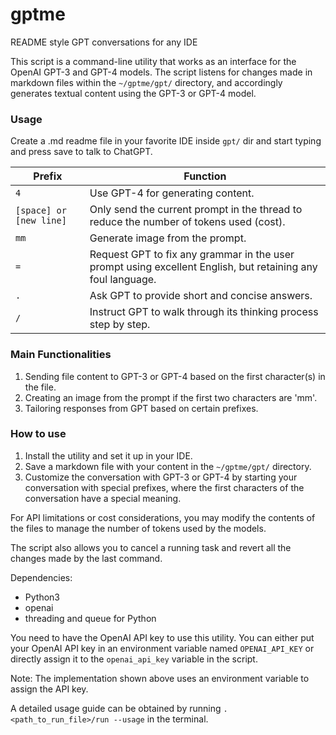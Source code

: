 # gptme
README style GPT conversations for any IDE

This script is a command-line utility that works as an interface for the OpenAI GPT-3 and GPT-4 models. The script listens for changes made in markdown files within the `~/gptme/gpt/` directory, and accordingly generates textual content using the GPT-3 or GPT-4 model.

### Usage

Create a .md readme file in your favorite IDE inside `gpt/` dir and start typing and press save to talk to ChatGPT.

Prefix | Function
--------|---------
`4` | Use GPT-4 for generating content.
`[space] or [new line]` | Only send the current prompt in the thread to reduce the number of tokens used (cost).
`mm` | Generate image from the prompt.
`=` | Request GPT to fix any grammar in the user prompt using excellent English, but retaining any foul language.
`.` | Ask GPT to provide short and concise answers.
`/` |  Instruct GPT to walk through its thinking process step by step.
 

### Main Functionalities
1. Sending file content to GPT-3 or GPT-4 based on the first character(s) in the file.
2. Creating an image from the prompt if the first two characters are 'mm'.
3. Tailoring responses from GPT based on certain prefixes.

### How to use
1. Install the utility and set it up in your IDE.
2. Save a markdown file with your content in the `~/gptme/gpt/` directory.
3. Customize the conversation with GPT-3 or GPT-4 by starting your conversation with special prefixes, where the first characters of the conversation have a special meaning.

For API limitations or cost considerations, you may modify the contents of the files to manage the number of tokens used by the models.

The script also allows you to cancel a running task and revert all the changes made by the last command.

Dependencies:
- Python3
- openai
- threading and queue for Python

You need to have the OpenAI API key to use this utility. You can either put your OpenAI API key in an environment variable named `OPENAI_API_KEY` or directly assign it to the `openai_api_key` variable in the script.

Note: The implementation shown above uses an environment variable to assign the API key.

A detailed usage guide can be obtained by running `.<path_to_run_file>/run --usage` in the terminal.
